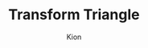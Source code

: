 ---
index : 7
author : Kion
title : Transform Triangle
slug : egl-model
source : https://github.com/kion-dgl/DashGL-EGL-Model-Tutorial/tree/master/07_transform
length : 11
---